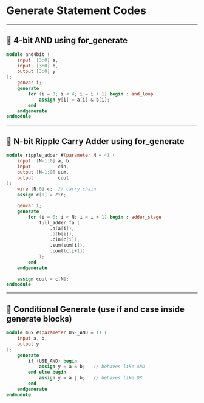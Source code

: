 # Generate Statement Codes
---
## 📜 4-bit AND using for_generate
```verilog
module and4bit (
    input  [3:0] a,
    input  [3:0] b,
    output [3:0] y
);
    genvar i;
    generate
        for (i = 0; i < 4; i = i + 1) begin : and_loop
            assign y[i] = a[i] & b[i];
        end
    endgenerate
endmodule
```
---
## 📜 N-bit Ripple Carry Adder using for_generate
```verilog
module ripple_adder #(parameter N = 4) (
    input  [N-1:0] a, b,
    input          cin,
    output [N-1:0] sum,
    output         cout
);
    wire [N:0] c;  // carry chain
    assign c[0] = cin;

    genvar i;
    generate
        for (i = 0; i < N; i = i + 1) begin : adder_stage
            full_adder fa (
                .a(a[i]),
                .b(b[i]),
                .cin(c[i]),
                .sum(sum[i]),
                .cout(c[i+1])
            );
        end
    endgenerate

    assign cout = c[N];
endmodule
```
---
## 📜 Conditional Generate (use if and case inside generate blocks)
```verilog
module mux #(parameter USE_AND = 1) (
    input a, b,
    output y
);
    generate
        if (USE_AND) begin
            assign y = a & b;   // behaves like AND
        end else begin
            assign y = a | b;   // behaves like OR
        end
    endgenerate
endmodule
```
